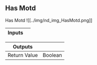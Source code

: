 ## Has Motd
Has Motd
![[../img/nd_img_HasMotd.png]]

|Inputs||
|--|--|

|Outputs||
|--|--|
| Return Value | Boolean |
